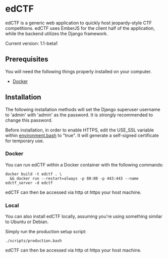 # edCTF

edCTF is a generic web application to quickly host jeopardy-style CTF competitions.  edCTF uses EmberJS for the client half of the application, while the backend utilizes the Django framework.


Current version: 1.1-beta1

## Prerequisites

You will need the following things properly installed on your computer.

* [Docker](http://docs.docker.com/engine/installation/)

## Installation
The following installation methods will set the Django superuser username to 'admin' with 'admin' as the password.  It is *strongly* recommended to change this password.

Before installation, in order to enable HTTPS, edit the USE_SSL variable within [environment.bash](scripts/environment.bash#L39) to "true".  It will generate a self-signed certificate for temporary use.

### Docker
You can run edCTF within a Docker container with the following commands:
```
docker build -t edctf . \
  && docker run --restart=always -p 80:80 -p 443:443 --name edctf_server -d edctf
```
edCTF can then be accessed via http ot https your host machine.

### Local
You can also install edCTF locally, assuming you're using something similar to Ubuntu or Debian.

Simply run the production setup script:
```
./scripts/production.bash
```
edCTF can then be accessed via http ot https your host machine.
